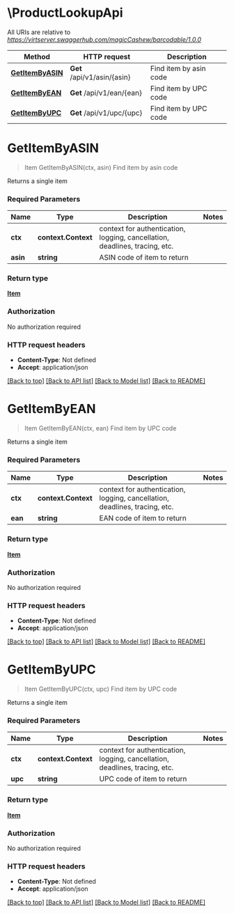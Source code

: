 # \ProductLookupApi

All URIs are relative to *https://virtserver.swaggerhub.com/magicCashew/barcodable/1.0.0*

Method | HTTP request | Description
------------- | ------------- | -------------
[**GetItemByASIN**](ProductLookupApi.md#GetItemByASIN) | **Get** /api/v1/asin/{asin} | Find item by asin code
[**GetItemByEAN**](ProductLookupApi.md#GetItemByEAN) | **Get** /api/v1/ean/{ean} | Find item by UPC code
[**GetItemByUPC**](ProductLookupApi.md#GetItemByUPC) | **Get** /api/v1/upc/{upc} | Find item by UPC code


# **GetItemByASIN**
> Item GetItemByASIN(ctx, asin)
Find item by asin code

Returns a single item

### Required Parameters

Name | Type | Description  | Notes
------------- | ------------- | ------------- | -------------
 **ctx** | **context.Context** | context for authentication, logging, cancellation, deadlines, tracing, etc.
  **asin** | **string**| ASIN code of item to return | 

### Return type

[**Item**](item.md)

### Authorization

No authorization required

### HTTP request headers

 - **Content-Type**: Not defined
 - **Accept**: application/json

[[Back to top]](#) [[Back to API list]](../README.md#documentation-for-api-endpoints) [[Back to Model list]](../README.md#documentation-for-models) [[Back to README]](../README.md)

# **GetItemByEAN**
> Item GetItemByEAN(ctx, ean)
Find item by UPC code

Returns a single item

### Required Parameters

Name | Type | Description  | Notes
------------- | ------------- | ------------- | -------------
 **ctx** | **context.Context** | context for authentication, logging, cancellation, deadlines, tracing, etc.
  **ean** | **string**| EAN code of item to return | 

### Return type

[**Item**](item.md)

### Authorization

No authorization required

### HTTP request headers

 - **Content-Type**: Not defined
 - **Accept**: application/json

[[Back to top]](#) [[Back to API list]](../README.md#documentation-for-api-endpoints) [[Back to Model list]](../README.md#documentation-for-models) [[Back to README]](../README.md)

# **GetItemByUPC**
> Item GetItemByUPC(ctx, upc)
Find item by UPC code

Returns a single item

### Required Parameters

Name | Type | Description  | Notes
------------- | ------------- | ------------- | -------------
 **ctx** | **context.Context** | context for authentication, logging, cancellation, deadlines, tracing, etc.
  **upc** | **string**| UPC code of item to return | 

### Return type

[**Item**](item.md)

### Authorization

No authorization required

### HTTP request headers

 - **Content-Type**: Not defined
 - **Accept**: application/json

[[Back to top]](#) [[Back to API list]](../README.md#documentation-for-api-endpoints) [[Back to Model list]](../README.md#documentation-for-models) [[Back to README]](../README.md)


